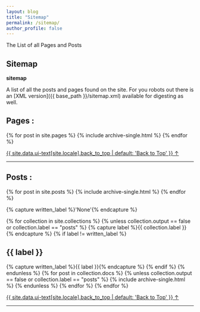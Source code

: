 ```yaml
---
layout: blog
title: "Sitemap"
permalink: /sitemap/
author_profile: false
---
```


<div class="col-lg-12 col-md-12">
  <div class="section-title">
    <div class="section-title-name">
      <span>The List of all Pages and Posts</span>
      <h2>Sitemap</h2>
    </div>
    <div class="title-name-gray">
      <strong>sitemap</strong>
    </div>
  </div>
</div>

A list of all the posts and pages found on the site. For you robots out there is an [XML version]({{ base_path }}/sitemap.xml) available for digesting as well.

## Pages :

{% for post in site.pages %}
  {% include archive-single.html %}
{% endfor %}


<a href="#page-title" class="back-to-top">{{ site.data.ui-text[site.locale].back_to_top | default: 'Back to Top' }} &uarr;</a>
<hr>

## Posts :

{% for post in site.posts %}
  {% include archive-single.html %}
{% endfor %}

{% capture written_label %}'None'{% endcapture %}

{% for collection in site.collections %}
{% unless collection.output == false or collection.label == "posts" %}
  {% capture label %}{{ collection.label }}{% endcapture %}
  {% if label != written_label %}
  <h2>{{ label }}</h2>
  {% capture written_label %}{{ label }}{% endcapture %}
  {% endif %}
{% endunless %}
{% for post in collection.docs %}
  {% unless collection.output == false or collection.label == "posts" %}
  {% include archive-single.html %}
  {% endunless %}
{% endfor %}
{% endfor %}

<a href="#page-title" class="back-to-top">{{ site.data.ui-text[site.locale].back_to_top | default: 'Back to Top' }} &uarr;</a>
<hr>